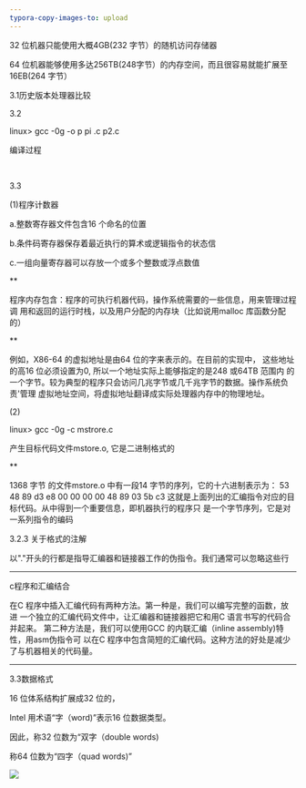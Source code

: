 ```yaml
---
typora-copy-images-to: upload
---
```


32 位机器只能使用大概4GB(232 字节）的随机访问存储器

64 位机器能够使用多达256TB(248字节）的内存空间，而且很容易就能扩展至16EB(264 字节）

3.1历史版本处理器比较



3.2

linux> gcc -0g -o p pi .c p2.c

编译过程

​	

3.3

(1)程序计数器

a.整数寄存器文件包含16 个命名的位置

b.条件码寄存器保存着最近执行的算术或逻辑指令的状态信

c.一组向量寄存器可以存放一个或多个整数或浮点数值



**

程序内存包含：程序的可执行机器代码，操作系统需要的一些信息，用来管理过程调
用和返回的运行时栈，以及用户分配的内存块（比如说用malloc 库函数分配的）

**

例如，X86-64 的虚拟地址是由64 位的字来表示的。在目前的实现中，
这些地址的高16 位必须设置为0, 所以一个地址实际上能够指定的是248 或64TB 范围内
的一个字节。较为典型的程序只会访问几兆字节或几千兆字节的数据。操作系统负责'管理
虚拟地址空间，将虚拟地址翻译成实际处理器内存中的物理地址。

(2)

linux> gcc -0g -c mstrore.c

产生目标代码文件mstore.o, 它是二进制格式的

**

1368 字节
的文件mstore.o 中有一段14 字节的序列，它的十六进制表示为：
53 48 89 d3 e8 00 00 00 00 48 89 03 5b c3
这就是上面列出的汇编指令对应的目标代码。从中得到一个重要信息，即机器执行的程序只
是一个字节序列，它是对一系列指令的编码



3.2.3 关于格式的注解

以"."开头的行都是指导汇编器和链接器工作的伪指令。我们通常可以忽略这些行

***

c程序和汇编结合

在C 程序中插入汇编代码有两种方法。第一种是，我们可以编写完整的函数，放进
一个独立的汇编代码文件中，让汇编器和链接器把它和用C 语言书写的代码合并起来。
第二种方法是，我们可以使用GCC 的内联汇编（inline assembly)特性，用asm伪指令可
以在C 程序中包含简短的汇编代码。这种方法的好处是减少了与机器相关的代码量。

***

3.3数据格式

16 位体系结构扩展成32 位的，

Intel 用术语“字（word)”表示16 位数据类型。

因此，称32 位数为“双字（double words)

称64 位数为“四字（quad words)”

![](https://gitee.com/andylinchuanxin/bookimage/raw/master/img/3-1_test.png)